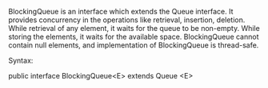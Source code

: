BlockingQueue is an interface which extends the Queue interface. It
provides concurrency in the operations like retrieval, insertion,
deletion. While retrieval of any element, it waits for the queue to be
non-empty. While storing the elements, it waits for the available space.
BlockingQueue cannot contain null elements, and implementation of
BlockingQueue is thread-safe.

Syntax:

public interface BlockingQueue\<E\> extends Queue \<E\>